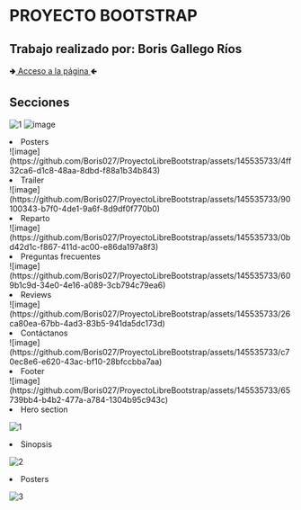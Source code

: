 <h1>PROYECTO BOOTSTRAP</h1>
<h2>Trabajo realizado por: Boris Gallego Ríos</h2>
🢂<a href="https://boris027.github.io/ProyectoLibreBootstrap/Index.html">  Acceso a la página  </a>🢀

<h2>Secciones</h2>


![1](https://github.com/Boris027/ProyectoLibreBootstrap/assets/145535733/e46b0839-53d3-4698-bd07-b79a58413bbb)
![image](https://github.com/Boris027/ProyectoLibreBootstrap/assets/145535733/3fb0bc32-55f6-4468-96b7-d2beb67f745d)
<li>Posters</li>
![image](https://github.com/Boris027/ProyectoLibreBootstrap/assets/145535733/4ff32ca6-d1c8-48aa-8dbd-f88a1b34b843)
<li>Trailer</li>
![image](https://github.com/Boris027/ProyectoLibreBootstrap/assets/145535733/90100343-b7f0-4de1-9a6f-8d9df0f770b0)
<li>Reparto</li>
![image](https://github.com/Boris027/ProyectoLibreBootstrap/assets/145535733/0bd42d1c-f867-411d-ac00-e86da197a8f3)
<li>Preguntas frecuentes</li>
![image](https://github.com/Boris027/ProyectoLibreBootstrap/assets/145535733/609b1c9d-34e0-4e16-a089-3cb794c79ea6)
<li>Reviews</li>
![image](https://github.com/Boris027/ProyectoLibreBootstrap/assets/145535733/26ca80ea-67bb-4ad3-83b5-941da5dc173d)
<li>Contáctanos</li>
![image](https://github.com/Boris027/ProyectoLibreBootstrap/assets/145535733/c70ec8e6-e620-43ac-bf10-28bfccbba7aa)
<li>Footer</li>
![image](https://github.com/Boris027/ProyectoLibreBootstrap/assets/145535733/65739bb4-b4b2-477a-a784-1304b95c943c)

<li>Hero section</li>

![1](https://github.com/Boris027/ProyectoLibreBootstrap/assets/145535733/e46b0839-53d3-4698-bd07-b79a58413bbb)

<li>Sinopsis</li>

![2](https://github.com/Boris027/ProyectoLibreBootstrap/assets/145535733/310ad433-1370-44dc-8836-a1b186d88f44)

<li>Posters</li>

![3](https://github.com/Boris027/ProyectoLibreBootstrap/assets/145535733/ab5603a9-674c-42a6-9752-eb1b38b23d75)
